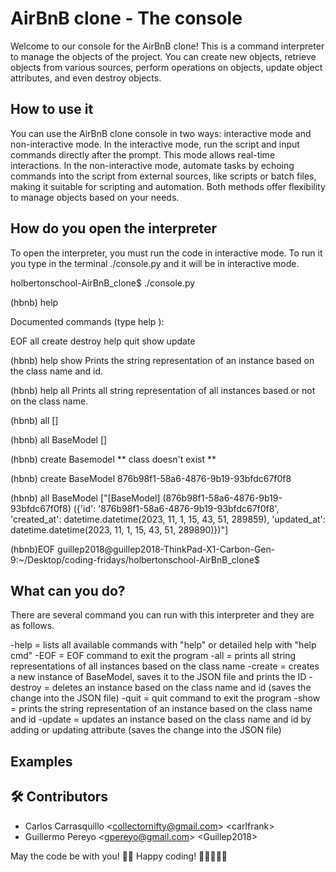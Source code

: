 # AirBnB clone - The console

Welcome to our console for the AirBnB clone! This is a command interpreter to manage the objects of the project. You can create new objects, retrieve objects from various sources, perform operations on objects, update object attributes, and even destroy objects.

## How to use it

You can use the AirBnB clone console in two ways: interactive mode and non-interactive mode. In the interactive mode, run the script and input commands directly after the prompt. This mode allows real-time interactions. In the non-interactive mode, automate tasks by echoing commands into the script from external sources, like scripts or batch files, making it suitable for scripting and automation. Both methods offer flexibility to manage objects based on your needs.

## How do you open the interpreter

To open the interpreter, you must run the code in interactive mode. To run it you type in the terminal ./console.py and it will be in interactive mode.

holbertonschool-AirBnB_clone$ ./console.py

(hbnb) help

Documented commands (type help <topic>):

EOF all create destroy help quit show update

(hbnb) help show
Prints the string representation of an instance
based on the class name and id.

(hbnb) help all
Prints all string representation of all instances based
or not on the class name.

(hbnb) all
[]

(hbnb) all BaseModel
[]

(hbnb) create Basemodel
** class doesn't exist **

(hbnb) create BaseModel
876b98f1-58a6-4876-9b19-93bfdc67f0f8

(hbnb) all BaseModel
["[BaseModel] (876b98f1-58a6-4876-9b19-93bfdc67f0f8) ({'id': '876b98f1-58a6-4876-9b19-93bfdc67f0f8', 'created_at': datetime.datetime(2023, 11, 1, 15, 43, 51, 289859), 'updated_at': datetime.datetime(2023, 11, 1, 15, 43, 51, 289890)})"]

(hbnb)EOF
guillep2018@guillep2018-ThinkPad-X1-Carbon-Gen-9:~/Desktop/coding-fridays/holbertonschool-AirBnB_clone$

## What can you do?

There are several command you can run with this interpreter and they are as follows.

-help = lists all available commands with "help" or detailed help with "help cmd"
-EOF = EOF command to exit the program
-all = prints all string representations of all instances based on the class name
-create = creates a new instance of BaseModel, saves it to the JSON file and prints the ID
-destroy = deletes an instance based on the class name and id (saves the change into the JSON file)
-quit = quit command to exit the program
-show = prints the string representation of an instance based on the class name and id
-update = updates an instance based on the class name and id by adding or updating attribute (saves the change into the JSON file)

## Examples

## 🛠️ Contributors

- Carlos Carrasquillo \<collectornifty@gmail.com\> \<carlfrank\>
- Guillermo Pereyo \<gpereyo@gmail.com\> \<Guillep2018\>

May the code be with you! 🌌👾
Happy coding! 🚀👨‍💻👩‍💻
